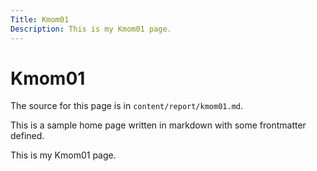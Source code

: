 ```yaml
---
Title: Kmom01
Description: This is my Kmom01 page.
---
```


Kmom01
==========================

The source for this page is in `content/report/kmom01.md`.

This is a sample home page written in markdown with some frontmatter defined.

This is my Kmom01 page.  